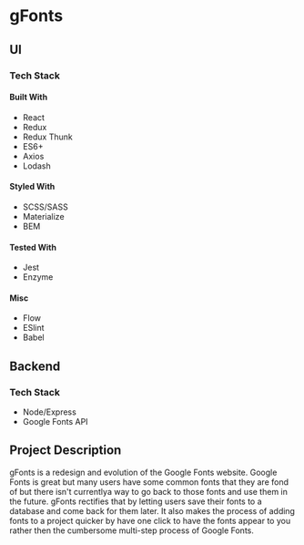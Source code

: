 # gFonts

## UI

### Tech Stack

#### Built With

- React
- Redux
- Redux Thunk
- ES6+
- Axios
- Lodash

#### Styled With

- SCSS/SASS
- Materialize
- BEM

#### Tested With

- Jest
- Enzyme

#### Misc

- Flow
- ESlint
- Babel

## Backend

### Tech Stack

- Node/Express
- Google Fonts API

## Project Description

gFonts is a redesign and evolution of the Google Fonts website. Google Fonts is great but many users have some common fonts that they are fond of but there isn't currentlya way to go back to those fonts and use them in the future. gFonts rectifies that by letting users save their fonts to a database and come back for them later. It also makes the process of adding fonts to a project quicker by have one click to have the fonts appear to you rather then the cumbersome multi-step process of Google Fonts.

